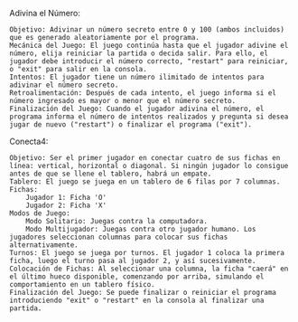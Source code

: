 Adivina el Número:

    Objetivo: Adivinar un número secreto entre 0 y 100 (ambos incluidos) que es generado aleatoriamente por el programa.
    Mecánica del Juego: El juego continúa hasta que el jugador adivine el número, elija reiniciar la partida o decida salir. Para ello, el jugador debe introducir el número correcto, "restart" para reiniciar, o "exit" para salir en la consola.
    Intentos: El jugador tiene un número ilimitado de intentos para adivinar el número secreto.
    Retroalimentación: Después de cada intento, el juego informa si el número ingresado es mayor o menor que el número secreto.
    Finalización del Juego: Cuando el jugador adivina el número, el programa informa el número de intentos realizados y pregunta si desea jugar de nuevo ("restart") o finalizar el programa ("exit").

Conecta4:

    Objetivo: Ser el primer jugador en conectar cuatro de sus fichas en línea: vertical, horizontal o diagonal. Si ningún jugador lo consigue antes de que se llene el tablero, habrá un empate.
    Tablero: El juego se juega en un tablero de 6 filas por 7 columnas.
    Fichas:
        Jugador 1: Ficha 'O'
        Jugador 2: Ficha 'X'
    Modos de Juego:
        Modo Solitario: Juegas contra la computadora.
        Modo Multijugador: Juegas contra otro jugador humano. Los jugadores seleccionan columnas para colocar sus fichas alternativamente.
    Turnos: El juego se juega por turnos. El jugador 1 coloca la primera ficha, luego el turno pasa al jugador 2, y así sucesivamente.
    Colocación de Fichas: Al seleccionar una columna, la ficha "caerá" en el último hueco disponible, comenzando por arriba, simulando el comportamiento en un tablero físico.
    Finalización del Juego: Se puede finalizar o reiniciar el programa introduciendo "exit" o "restart" en la consola al finalizar una partida.